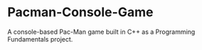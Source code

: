 # Pacman-Console-Game
A console-based Pac-Man game built in C++ as a Programming Fundamentals project.
